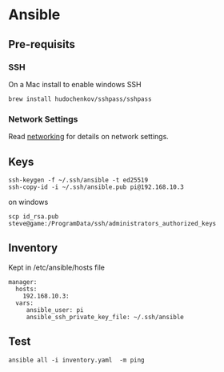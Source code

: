 # Ansible

## Pre-requisits
### SSH
On a Mac install to enable windows SSH
```
brew install hudochenkov/sshpass/sshpass
```
### Network Settings
Read [networking](./network.md) for details on network settings.

## Keys

```
ssh-keygen -f ~/.ssh/ansible -t ed25519
ssh-copy-id -i ~/.ssh/ansible.pub pi@192.168.10.3
```

on windows

```
scp id_rsa.pub steve@game:/ProgramData/ssh/administrators_authorized_keys
```

## Inventory
Kept in /etc/ansible/hosts file

```
manager:
  hosts:
    192.168.10.3:
  vars:
     ansible_user: pi
     ansible_ssh_private_key_file: ~/.ssh/ansible
```
## Test

```
ansible all -i inventory.yaml  -m ping
```
